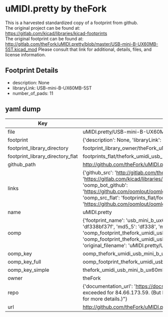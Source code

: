 # uMIDI.pretty by theFork  
This is a harvested standardized copy of a footprint from github.  
The original project can be found at:  
https://gitlab.com/kicad/libraries/kicad-footprints  
The original footprint can be found at:
http://gitlab.com/theFork/uMIDI.pretty/blob/master/USB-mini-B-UX60MB-5ST.kicad_mod
Please consult that link for additional, details, files, and license information.  
## Footprint Details
* description: None  
* libraryLink: USB-mini-B-UX60MB-5ST  
* number_of_pads: 11  
## yaml dump  
| Key | Value |  
| --- | --- |  
| file | uMIDI.pretty/USB-mini-B-UX60MB-5ST.kicad_mod |  
| footprint | {'description': None, 'libraryLink': 'USB-mini-B-UX60MB-5ST', 'number_of_pads': 11} |  
| footprint_library_directory | footprint_library_owner/theFork_uMIDI.pretty |  
| footprint_library_directory_flat | footprints_flat/thefork_umidi_usb_mini_b_ux60mb_5st/working |  
| github_path | http://github.com/theFork/uMIDI.pretty/blob/master/USB-mini-B-UX60MB-5ST.kicad_mod |  
| links | {'github_src': 'http://gitlab.com/theFork/uMIDI.pretty/blob/master/USB-mini-B-UX60MB-5ST.kicad_mod', 'github_src_repo': 'https://gitlab.com/kicad/libraries/kicad-footprints', 'oomp_bot': 'footprints/thefork_umidi_usb_mini_b_ux60mb_5st/working', 'oomp_bot_github': 'https://github.com/oomlout/oomlout_oomp_footprint_bot/tree/main/footprints/thefork_umidi_usb_mini_b_ux60mb_5st/working', 'oomp_src_flat': 'footprints_flat/footprints_flat/thefork_umidi_usb_mini_b_ux60mb_5st/working', 'oomp_src_flat_github': 'https://github.com/oomlout/oomlout_oomp_footprint_src/tree/main/footprints_flat/thefork_umidi_usb_mini_b_ux60mb_5st/working'} |  
| name | uMIDI.pretty |  
| oomp | {'footprint_name': 'usb_mini_b_ux60mb_5st', 'library_name': 'umidi', 'md5': 'df338bf37f557a4571c09cafa3281725', 'md5_10': 'df338bf37f', 'md5_5': 'df338', 'md5_6': 'df338b', 'oomp_key': 'oomp_thefork_umidi_usb_mini_b_ux60mb_5st', 'oomp_key_extra': 'oomp_footprint_thefork_umidi_usb_mini_b_ux60mb_5st', 'oomp_key_full': 'oomp_footprint_thefork_umidi_usb_mini_b_ux60mb_5st_df338b', 'oomp_key_simple': 'thefork_umidi_usb_mini_b_ux60mb_5st', 'original_filename': 'uMIDI.pretty/USB-mini-B-UX60MB-5ST.kicad_mod', 'owner_name': 'thefork'} |  
| oomp_key | oomp_thefork_umidi_usb_mini_b_ux60mb_5st |  
| oomp_key_full | oomp_footprint_thefork_umidi_usb_mini_b_ux60mb_5st |  
| oomp_key_simple | thefork_umidi_usb_mini_b_ux60mb_5st |  
| owner | theFork |  
| repo | {'documentation_url': 'https://docs.github.com/rest/overview/resources-in-the-rest-api#rate-limiting', 'message': "API rate limit exceeded for 84.66.173.59. (But here's the good news: Authenticated requests get a higher rate limit. Check out the documentation for more details.)"} |  
| url | http://github.com/theFork/uMIDI.pretty |  

